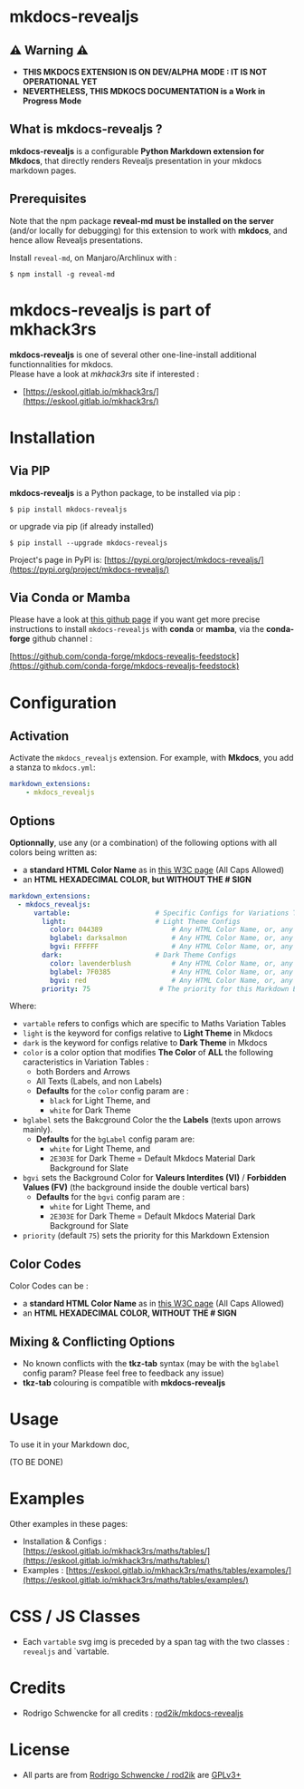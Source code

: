 # mkdocs-revealjs

## :warning: Warning :warning:

* **THIS MKDOCS EXTENSION IS ON DEV/ALPHA MODE : IT IS NOT OPERATIONAL YET**
* **NEVERTHELESS, THIS MDKOCS DOCUMENTATION is a Work in Progress Mode**

## What is mkdocs-revealjs ?

**mkdocs-revealjs** is a configurable **Python Markdown extension for Mkdocs**, that directly renders Revealjs presentation in your mkdocs markdown pages.

## Prerequisites

Note that the npm package **reveal-md must be installed on the server** (and/or locally for debugging) for this extension to work with **mkdocs**, and hence allow Revealjs presentations.  

Install `reveal-md`, on Manjaro/Archlinux with :

`$ npm install -g reveal-md`

# mkdocs-revealjs is part of mkhack3rs

**mkdocs-revealjs** is one of several other one-line-install additional functionnalities for mkdocs.  
Please have a look at *mkhack3rs* site if interested :

*  [https://eskool.gitlab.io/mkhack3rs/](https://eskool.gitlab.io/mkhack3rs/)

# Installation

## Via PIP

**mkdocs-revealjs** is a Python package, to be installed via pip :

`$ pip install mkdocs-revealjs`

or upgrade via pip (if already installed)

`$ pip install --upgrade mkdocs-revealjs`

Project's page in PyPI is: [https://pypi.org/project/mkdocs-revealjs/](https://pypi.org/project/mkdocs-revealjs/)

## Via Conda or Mamba

Please have a look at [this github page](https://github.com/conda-forge/mkdocs-revealjs-feedstock) if you want get more precise instructions to install `mkdocs-revealjs` with **conda** or **mamba**, via the **conda-forge** github channel :

[https://github.com/conda-forge/mkdocs-revealjs-feedstock](https://github.com/conda-forge/mkdocs-revealjs-feedstock)

# Configuration

## Activation

Activate the `mkdocs_revealjs` extension. For example, with **Mkdocs**, you add a
stanza to `mkdocs.yml`:

```yaml
markdown_extensions:
    - mkdocs_revealjs
```

## Options

**Optionnally**, use any (or a combination) of the following options with all colors being written as:

* a **standard HTML Color Name** as in [this W3C page](https://www.w3schools.com/tags/ref_colornames.asp) (All Caps Allowed)
* an **HTML HEXADECIMAL COLOR, but WITHOUT THE # SIGN**

```yaml
markdown_extensions:
  - mkdocs_revealjs:
      vartable:                     # Specific Configs for Variations Tables
        light:                      # Light Theme Configs
          color: 044389                 # Any HTML Color Name, or, any HTML Hexadecimal color code WITHOUT the `#` sign
          bglabel: darksalmon           # Any HTML Color Name, or, any HTML Hexadecimal color code WITHOUT the `#` sign
          bgvi: FFFFFF                  # Any HTML Color Name, or, any HTML Hexadecimal color code WITHOUT the `#` sign
        dark:                       # Dark Theme Configs
          color: lavenderblush          # Any HTML Color Name, or, any HTML Hexadecimal color code WITHOUT the `#` sign
          bglabel: 7F0385               # Any HTML Color Name, or, any HTML Hexadecimal color code WITHOUT the `#` sign
          bgvi: red                     # Any HTML Color Name, or, any HTML Hexadecimal color code WITHOUT the `#` sign
        priority: 75                 # The priority for this Markdown Extension (DEFAULT : 75)
```

Where:

* `vartable` refers to configs which are specific to Maths Variation Tables
* `light` is the keyword for configs relative to **Light Theme** in Mkdocs
* `dark` is the keyword for configs relative to **Dark Theme** in Mkdocs
* `color` is a color option that modifies **The Color** of **ALL** the following caracteristics in Variation Tables :
    * both Borders and Arrows
    * All Texts (Labels, and non Labels)
    * **Defaults** for the `color` config param are :
        * `black` for Light Theme, and 
        * `white` for Dark Theme
* `bglabel` sets the Bakcground Color the the **Labels** (texts upon arrows mainly). 
    * **Defaults** for the `bgLabel` config param are:
        * `white` for Light Theme, and 
        * `2E303E` for Dark Theme = Default Mkdocs Material Dark Background for Slate
* `bgvi` sets the Background Color for **Valeurs Interdites (VI)** / **Forbidden Values (FV)** (the background inside the double vertical bars)
    * **Defaults** for the `bgvi` config param are :
        * `white` for Light Theme, and 
        * `2E303E` for Dark Theme = Default Mkdocs Material Dark Background for Slate
* `priority` (default `75`) sets the priority for this Markdown Extension

## Color Codes

Color Codes can be :

* a **standard HTML Color Name** as in [this W3C page](https://www.w3schools.com/tags/ref_colornames.asp) (All Caps Allowed)
* an **HTML HEXADECIMAL COLOR, WITHOUT THE # SIGN**

## Mixing & Conflicting Options

* No known conflicts with the **tkz-tab** syntax (may be with the `bglabel` config param? Please feel free to feedback any issue)
* **tkz-tab** colouring is compatible with **mkdocs-revealjs**

# Usage

To use it in your Markdown doc, 

(TO BE DONE)

# Examples

Other examples in these pages:

* Installation & Configs : [https://eskool.gitlab.io/mkhack3rs/maths/tables/](https://eskool.gitlab.io/mkhack3rs/maths/tables/)
* Examples : [https://eskool.gitlab.io/mkhack3rs/maths/tables/examples/](https://eskool.gitlab.io/mkhack3rs/maths/tables/examples/)

# CSS / JS Classes

* Each `vartable` svg img is preceded by a span tag with the two classes : `revealjs` and `vartable.

# Credits

* Rodrigo Schwencke for all credits : [rod2ik/mkdocs-revealjs](https://gitlab.com/rod2ik/mkdocs-revealjs)

# License

* All parts are from [Rodrigo Schwencke / rod2ik](https://gitlab.com/rod2ik) are [GPLv3+](https://opensource.org/licenses/GPL-3.0)
